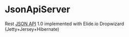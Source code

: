 # JsonApiServer
Rest [JSON API](http://jsonapi.org/) 1.0 implemented with Elide.io Dropwizard (Jetty+Jersey+Hibernate)
